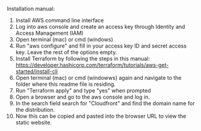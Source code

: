 Installation manual:
1. Install AWS command line interface
2. Log into aws console and create an access key through Identity and Access Management (IAM)
3. Open terminal (mac) or cmd (windows)
4. Run "aws configure" and fill in your access key ID and secret access key. Leave the rest of the options empty.
5. Install Terraform by following the steps in this manual: https://developer.hashicorp.com/terraform/tutorials/aws-get-started/install-cli
6. Open terminal (mac) or cmd (windowws) again and navigate to the folder where this readme file is residing.
7. Run "Terraform apply" and type "yes" when prompted
8. Open a browser and go to the aws console and log in.
9. In the search field search for "Cloudfront" and find the domain name for the distribution.
10. Now this can be copied and pasted into the browser URL to view the static website.

